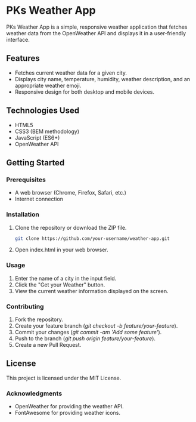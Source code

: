 # PKs Weather App

PKs Weather App is a simple, responsive weather application that fetches weather data from the OpenWeather API and displays it in a user-friendly interface.

## Features

- Fetches current weather data for a given city.
- Displays city name, temperature, humidity, weather description, and an appropriate weather emoji.
- Responsive design for both desktop and mobile devices.

## Technologies Used

- HTML5
- CSS3 (BEM methodology)
- JavaScript (ES6+)
- OpenWeather API

## Getting Started

### Prerequisites

- A web browser (Chrome, Firefox, Safari, etc.)
- Internet connection

### Installation

1. Clone the repository or download the ZIP file.

   ```bash
   git clone https://github.com/your-username/weather-app.git
   ```

2. Open index.html in your web browser.

### Usage

1. Enter the name of a city in the input field.
2. Click the "Get your Weather" button.
3. View the current weather information displayed on the screen.

### Contributing

1. Fork the repository.
2. Create your feature branch (_git checkout -b feature/your-feature_).
3. Commit your changes (_git commit -am 'Add some feature'_).
4. Push to the branch (_git push origin feature/your-feature_).
5. Create a new Pull Request.

## License

This project is licensed under the MIT License.

### Acknowledgments

- OpenWeather for providing the weather API.
- FontAwesome for providing weather icons.
